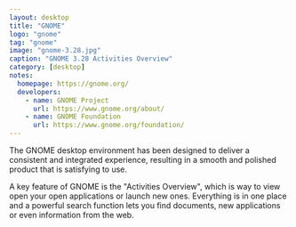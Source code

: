 ```yaml
---
layout: desktop
title: "GNOME"
logo: "gnome"
tag: "gnome"
image: "gnome-3.28.jpg"
caption: "GNOME 3.28 Activities Overview"
category: [desktop]
notes:
  homepage: https://gnome.org/
  developers:
    - name: GNOME Project
      url: https://www.gnome.org/about/
    - name: GNOME Foundation
      url: https://www.gnome.org/foundation/
---
```


The GNOME desktop environment has been designed to deliver a consistent and integrated experience, resulting in a smooth and polished product that is satisfying to use.

A key feature of GNOME is the "Activities Overview", which is way to view open your open applications or launch new ones. Everything is in one place and a powerful search function lets you find documents, new applications or even information from the web.
